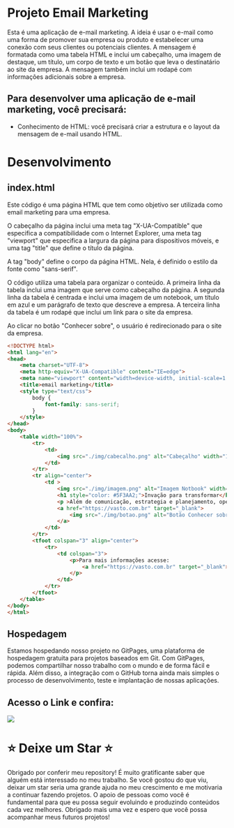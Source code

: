 # **Projeto Email Marketing**

Esta é uma aplicação de e-mail marketing. A ideia é usar o e-mail como uma forma de promover sua empresa ou produto e estabelecer uma conexão com seus clientes ou potenciais clientes. A mensagem é formatada como uma tabela HTML e inclui um cabeçalho, uma imagem de destaque, um título, um corpo de texto e um botão que leva o destinatário ao site da empresa. A mensagem também inclui um rodapé com informações adicionais sobre a empresa.

## Para desenvolver uma aplicação de e-mail marketing, você precisará:

- Conhecimento de HTML: você precisará criar a estrutura e o layout da mensagem de e-mail usando HTML.

# **Desenvolvimento**

## index.html

Este código é uma página HTML que tem como objetivo ser utilizada como email marketing para uma empresa.

O cabeçalho da página inclui uma meta tag "X-UA-Compatible" que especifica a compatibilidade com o Internet Explorer, uma meta tag "viewport" que especifica a largura da página para dispositivos móveis, e uma tag "title" que define o título da página.

A tag "body" define o corpo da página HTML. Nela, é definido o estilo da fonte como "sans-serif".

O código utiliza uma tabela para organizar o conteúdo. A primeira linha da tabela inclui uma imagem que serve como cabeçalho da página. A segunda linha da tabela é centrada e inclui uma imagem de um notebook, um título em azul e um parágrafo de texto que descreve a empresa. A terceira linha da tabela é um rodapé que inclui um link para o site da empresa.

Ao clicar no botão "Conhecer sobre", o usuário é redirecionado para o site da empresa.

```html
<!DOCTYPE html>
<html lang="en">
<head>
    <meta charset="UTF-8">
    <meta http-equiv="X-UA-Compatible" content="IE=edge">
    <meta name="viewport" content="width=device-width, initial-scale=1.0">
    <title>email marketing</title>
    <style type="text/css">
        body {
            font-family: sans-serif;
        }
    </style>
</head>
<body>
    <table width="100%">
        <tr>
            <td>
                <img src="./img/cabecalho.png" alt="Cabeçalho" width="100%">
            </td>
        </tr>
        <tr align="center">
            <td >
                <img src="./img/imagem.png" alt="Imagem Notbook" width="100%">
                <h1 style="color: #5F3AA2;">Invação para transformar</h1>
                <p >Além de comunicação, estrategia e planejamento, operamos toos os processos buscando pela excelência e otimização de recursos, seja por meio da inovação de nossa plataforma ou de parcerias estratégicas.</p>
                <a href="https://vasto.com.br" target="_blank">
                    <img src="./img/botao.png" alt="Botão Conhecer sobre"/>
                </a>
            </td>
        </tr>
        <tfoot colspan="3" align="center">
            <tr>
                <td colspan="3">
                    <p>Para mais informações acesse:
                        <a href="https://vasto.com.br" target="_blank">vasto.com.br</a>
                    </p> 
                </td>
            </tr>
        </tfoot>
    </table>
</body>
</html>
```

## Hospedagem

Estamos hospedando nosso projeto no GitPages, uma plataforma de hospedagem gratuita para projetos baseados em Git. Com GitPages, podemos compartilhar nosso trabalho com o mundo e de forma fácil e rápida. Além disso, a integração com o GitHub torna ainda mais simples o processo de desenvolvimento, teste e implantação de nossas aplicações.

## Acesso o Link e confira:

![](https://github.com/edvaldoljr/EBAC-Projeto-HTML-Basico/blob/main/img/HTML-BASICO-EBAC.gif?raw=true)

# ⭐️ **Deixe um Star** ⭐️

Obrigado por conferir meu repository! É muito gratificante saber que alguém está interessado no meu trabalho. Se você gostou do que viu, deixar um star seria uma grande ajuda no meu crescimento e me motivaria a continuar fazendo projetos. O apoio de pessoas como você é fundamental para que eu possa seguir evoluindo e produzindo conteúdos cada vez melhores. Obrigado mais uma vez e espero que você possa acompanhar meus futuros projetos!
